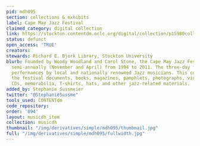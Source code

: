 ```yaml
---
pid: mdh095
section: collections & exhibits
label: Cape May Jazz Festival
claimed_category: digital collection
link: https://stockton.contentdm.oclc.org/digital/collection/p15980coll4/search/order/date/ad/asc
status: defunct
open_access: 'TRUE'
creators:
stewards: Richard E. Bjork Library, Stockton University
blurb: Founded by Woody Woodland and Carol Stone, the Cape May Jazz Festival was held
  semi-annually (November and April) from 1994 to 2011. The three-day festival featured
  performances by local and nationally renowned Jazz musicians. This collection contains
  the festival documents, books, magazines, pamphlets, photographs, videos, music
  CDs, memorabilia, T-shirts, hats, and other jazz-related materials.
added_by: Stephanie Sussmeier
twitter: "@StephanieSussme"
tools_used: CONTENTdm
code_repository:
order: '094'
layout: musicdh_item
collection: musicdh
thumbnail: "/img/derivatives/simple/mdh095/thumbnail.jpg"
full: "/img/derivatives/simple/mdh095/fullwidth.jpg"
---
```

